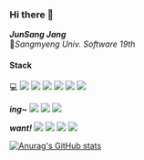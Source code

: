 ### Hi there 👋
***JunSang Jang***<br>
🏤*Sangmyeng Univ. Software 19th*


####  Stack

💻 
<img src="https://img.shields.io/badge/C-A8B9CC?style=flat&logo=C&logoColor=white"/> 
<img src="https://img.shields.io/badge/Python-3776AB?style=flat&logo=Python&logoColor=white"/>
<img src="https://img.shields.io/badge/Java-007396?style=flat&logo=java&logoColor=white">
<img src="https://img.shields.io/badge/html-E34F26?style=flat&logo=html5&logoColor=white">
<img src="https://img.shields.io/badge/css-1572B6?style=flat&logo=css3&logoColor=white">
<img src="https://img.shields.io/badge/JavaScript-F7DF1E?style=flat&logo=JavaScript&logoColor=white"/> 


***ing~*** 
<img src="https://img.shields.io/badge/C Sharp-239120C?style=flat&logo=C Sharp&logoColor=white"/> 
<img src="https://img.shields.io/badge/github-181717?style=flat&logo=github&logoColor=white">
<img src="https://img.shields.io/badge/Spring Boot-6DB33F?style=flat&logo=Spring Boot&logoColor=white">

***want!***
<img src="https://img.shields.io/badge/Unity-FFFFFF?style=flat&logo=Unity&logoColor=white"/>
<img src="https://img.shields.io/badge/Swift-F05138?style=flat&logo=Swift&logoColor=white"/> 
<img src="https://img.shields.io/badge/Node.js-339933?style=flat&logo=Node.js&logoColor=white"/> 
<img src="https://img.shields.io/badge/React-61DAFB?style=flat&logo=React&logoColor=white"/> 

[![Anurag's GitHub stats](https://github-readme-stats.vercel.app/api?username=JunSang1121)](https://github.com/JunSang1121/github-readme-stats)
